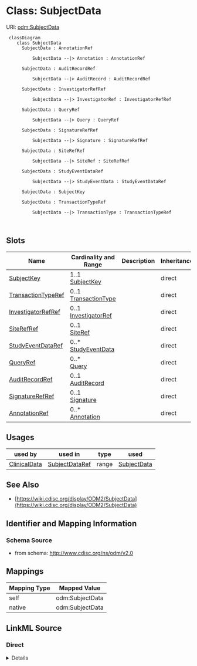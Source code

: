 # Class: SubjectData



URI: [odm:SubjectData](http://www.cdisc.org/ns/odm/v2.0/SubjectData)



```mermaid
 classDiagram
    class SubjectData
      SubjectData : AnnotationRef
        
          SubjectData --|> Annotation : AnnotationRef
        
      SubjectData : AuditRecordRef
        
          SubjectData --|> AuditRecord : AuditRecordRef
        
      SubjectData : InvestigatorRefRef
        
          SubjectData --|> InvestigatorRef : InvestigatorRefRef
        
      SubjectData : QueryRef
        
          SubjectData --|> Query : QueryRef
        
      SubjectData : SignatureRefRef
        
          SubjectData --|> Signature : SignatureRefRef
        
      SubjectData : SiteRefRef
        
          SubjectData --|> SiteRef : SiteRefRef
        
      SubjectData : StudyEventDataRef
        
          SubjectData --|> StudyEventData : StudyEventDataRef
        
      SubjectData : SubjectKey
        
      SubjectData : TransactionTypeRef
        
          SubjectData --|> TransactionType : TransactionTypeRef
        
      
```




<!-- no inheritance hierarchy -->


## Slots

| Name | Cardinality and Range | Description | Inheritance |
| ---  | --- | --- | --- |
| [SubjectKey](SubjectKey.md) | 1..1 <br/> [SubjectKey](SubjectKey.md) |  | direct |
| [TransactionTypeRef](TransactionTypeRef.md) | 0..1 <br/> [TransactionType](TransactionType.md) |  | direct |
| [InvestigatorRefRef](InvestigatorRefRef.md) | 0..1 <br/> [InvestigatorRef](InvestigatorRef.md) |  | direct |
| [SiteRefRef](SiteRefRef.md) | 0..1 <br/> [SiteRef](SiteRef.md) |  | direct |
| [StudyEventDataRef](StudyEventDataRef.md) | 0..* <br/> [StudyEventData](StudyEventData.md) |  | direct |
| [QueryRef](QueryRef.md) | 0..* <br/> [Query](Query.md) |  | direct |
| [AuditRecordRef](AuditRecordRef.md) | 0..1 <br/> [AuditRecord](AuditRecord.md) |  | direct |
| [SignatureRefRef](SignatureRefRef.md) | 0..1 <br/> [Signature](Signature.md) |  | direct |
| [AnnotationRef](AnnotationRef.md) | 0..* <br/> [Annotation](Annotation.md) |  | direct |





## Usages

| used by | used in | type | used |
| ---  | --- | --- | --- |
| [ClinicalData](ClinicalData.md) | [SubjectDataRef](SubjectDataRef.md) | range | [SubjectData](SubjectData.md) |






## See Also

* [https://wiki.cdisc.org/display/ODM2/SubjectData](https://wiki.cdisc.org/display/ODM2/SubjectData)

## Identifier and Mapping Information







### Schema Source


* from schema: http://www.cdisc.org/ns/odm/v2.0





## Mappings

| Mapping Type | Mapped Value |
| ---  | ---  |
| self | odm:SubjectData |
| native | odm:SubjectData |





## LinkML Source

<!-- TODO: investigate https://stackoverflow.com/questions/37606292/how-to-create-tabbed-code-blocks-in-mkdocs-or-sphinx -->

### Direct

<details>
```yaml
name: SubjectData
from_schema: http://www.cdisc.org/ns/odm/v2.0
see_also:
- https://wiki.cdisc.org/display/ODM2/SubjectData
slots:
- SubjectKey
- TransactionTypeRef
- InvestigatorRefRef
- SiteRefRef
- StudyEventDataRef
- QueryRef
- AuditRecordRef
- SignatureRefRef
- AnnotationRef
slot_usage:
  SubjectKey:
    name: SubjectKey
    domain_of:
    - SubjectData
    - KeySet
    range: subjectKey
    required: true
  TransactionTypeRef:
    name: TransactionTypeRef
    domain_of:
    - SubjectData
    - StudyEventData
    - ItemGroupData
    - ItemData
    - Annotation
    range: TransactionType
  InvestigatorRefRef:
    name: InvestigatorRefRef
    domain_of:
    - SubjectData
    range: InvestigatorRef
    maximum_cardinality: 1
  SiteRefRef:
    name: SiteRefRef
    domain_of:
    - SubjectData
    range: SiteRef
    maximum_cardinality: 1
  StudyEventDataRef:
    name: StudyEventDataRef
    multivalued: true
    domain_of:
    - SubjectData
    range: StudyEventData
    inlined: true
    inlined_as_list: true
  QueryRef:
    name: QueryRef
    multivalued: true
    domain_of:
    - Location
    - ClinicalData
    - SubjectData
    - StudyEventData
    - ItemGroupData
    - ItemData
    range: Query
    inlined: true
    inlined_as_list: true
  AuditRecordRef:
    name: AuditRecordRef
    domain_of:
    - ReferenceData
    - ClinicalData
    - SubjectData
    - StudyEventData
    - ItemGroupData
    - ItemData
    - Query
    range: AuditRecord
    maximum_cardinality: 1
  SignatureRefRef:
    name: SignatureRefRef
    domain_of:
    - ReferenceData
    - ClinicalData
    - SubjectData
    - StudyEventData
    - ItemGroupData
    - ItemData
    - Signature
    range: Signature
    maximum_cardinality: 1
  AnnotationRef:
    name: AnnotationRef
    multivalued: true
    domain_of:
    - ReferenceData
    - ClinicalData
    - SubjectData
    - StudyEventData
    - ItemGroupData
    - ItemData
    - Association
    range: Annotation
    inlined: true
    inlined_as_list: true
class_uri: odm:SubjectData

```
</details>

### Induced

<details>
```yaml
name: SubjectData
from_schema: http://www.cdisc.org/ns/odm/v2.0
see_also:
- https://wiki.cdisc.org/display/ODM2/SubjectData
slot_usage:
  SubjectKey:
    name: SubjectKey
    domain_of:
    - SubjectData
    - KeySet
    range: subjectKey
    required: true
  TransactionTypeRef:
    name: TransactionTypeRef
    domain_of:
    - SubjectData
    - StudyEventData
    - ItemGroupData
    - ItemData
    - Annotation
    range: TransactionType
  InvestigatorRefRef:
    name: InvestigatorRefRef
    domain_of:
    - SubjectData
    range: InvestigatorRef
    maximum_cardinality: 1
  SiteRefRef:
    name: SiteRefRef
    domain_of:
    - SubjectData
    range: SiteRef
    maximum_cardinality: 1
  StudyEventDataRef:
    name: StudyEventDataRef
    multivalued: true
    domain_of:
    - SubjectData
    range: StudyEventData
    inlined: true
    inlined_as_list: true
  QueryRef:
    name: QueryRef
    multivalued: true
    domain_of:
    - Location
    - ClinicalData
    - SubjectData
    - StudyEventData
    - ItemGroupData
    - ItemData
    range: Query
    inlined: true
    inlined_as_list: true
  AuditRecordRef:
    name: AuditRecordRef
    domain_of:
    - ReferenceData
    - ClinicalData
    - SubjectData
    - StudyEventData
    - ItemGroupData
    - ItemData
    - Query
    range: AuditRecord
    maximum_cardinality: 1
  SignatureRefRef:
    name: SignatureRefRef
    domain_of:
    - ReferenceData
    - ClinicalData
    - SubjectData
    - StudyEventData
    - ItemGroupData
    - ItemData
    - Signature
    range: Signature
    maximum_cardinality: 1
  AnnotationRef:
    name: AnnotationRef
    multivalued: true
    domain_of:
    - ReferenceData
    - ClinicalData
    - SubjectData
    - StudyEventData
    - ItemGroupData
    - ItemData
    - Association
    range: Annotation
    inlined: true
    inlined_as_list: true
attributes:
  SubjectKey:
    name: SubjectKey
    from_schema: http://www.cdisc.org/ns/odm/v2.0
    rank: 1000
    alias: SubjectKey
    owner: SubjectData
    domain_of:
    - SubjectData
    - KeySet
    range: subjectKey
    required: true
  TransactionTypeRef:
    name: TransactionTypeRef
    from_schema: http://www.cdisc.org/ns/odm/v2.0
    rank: 1000
    alias: TransactionTypeRef
    owner: SubjectData
    domain_of:
    - SubjectData
    - StudyEventData
    - ItemGroupData
    - ItemData
    - Annotation
    range: TransactionType
  InvestigatorRefRef:
    name: InvestigatorRefRef
    from_schema: http://www.cdisc.org/ns/odm/v2.0
    rank: 1000
    alias: InvestigatorRefRef
    owner: SubjectData
    domain_of:
    - SubjectData
    range: InvestigatorRef
    maximum_cardinality: 1
  SiteRefRef:
    name: SiteRefRef
    from_schema: http://www.cdisc.org/ns/odm/v2.0
    rank: 1000
    alias: SiteRefRef
    owner: SubjectData
    domain_of:
    - SubjectData
    range: SiteRef
    maximum_cardinality: 1
  StudyEventDataRef:
    name: StudyEventDataRef
    from_schema: http://www.cdisc.org/ns/odm/v2.0
    rank: 1000
    multivalued: true
    alias: StudyEventDataRef
    owner: SubjectData
    domain_of:
    - SubjectData
    range: StudyEventData
    inlined: true
    inlined_as_list: true
  QueryRef:
    name: QueryRef
    from_schema: http://www.cdisc.org/ns/odm/v2.0
    rank: 1000
    multivalued: true
    alias: QueryRef
    owner: SubjectData
    domain_of:
    - Location
    - ClinicalData
    - SubjectData
    - StudyEventData
    - ItemGroupData
    - ItemData
    range: Query
    inlined: true
    inlined_as_list: true
  AuditRecordRef:
    name: AuditRecordRef
    from_schema: http://www.cdisc.org/ns/odm/v2.0
    rank: 1000
    alias: AuditRecordRef
    owner: SubjectData
    domain_of:
    - ReferenceData
    - ClinicalData
    - SubjectData
    - StudyEventData
    - ItemGroupData
    - ItemData
    - Query
    range: AuditRecord
    maximum_cardinality: 1
  SignatureRefRef:
    name: SignatureRefRef
    from_schema: http://www.cdisc.org/ns/odm/v2.0
    rank: 1000
    alias: SignatureRefRef
    owner: SubjectData
    domain_of:
    - ReferenceData
    - ClinicalData
    - SubjectData
    - StudyEventData
    - ItemGroupData
    - ItemData
    - Signature
    range: Signature
    maximum_cardinality: 1
  AnnotationRef:
    name: AnnotationRef
    from_schema: http://www.cdisc.org/ns/odm/v2.0
    rank: 1000
    multivalued: true
    alias: AnnotationRef
    owner: SubjectData
    domain_of:
    - ReferenceData
    - ClinicalData
    - SubjectData
    - StudyEventData
    - ItemGroupData
    - ItemData
    - Association
    range: Annotation
    inlined: true
    inlined_as_list: true
class_uri: odm:SubjectData

```
</details>